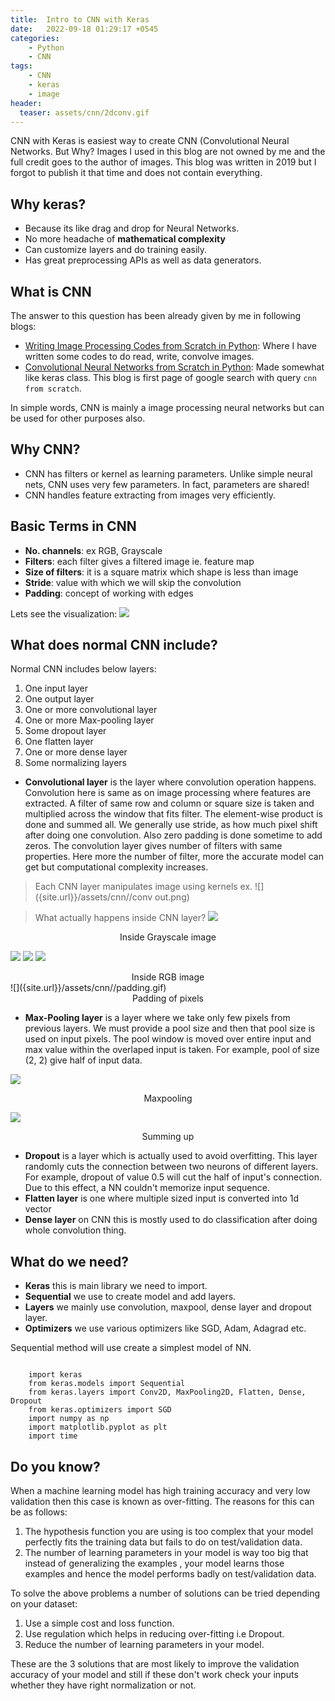 ```yaml
---
title:  Intro to CNN with Keras
date:   2022-09-18 01:29:17 +0545
categories:
    - Python
    - CNN
tags:
    - CNN
    - keras
    - image
header:
  teaser: assets/cnn/2dconv.gif
---
```


CNN with Keras is easiest way to create CNN (Convolutional Neural Networks. But Why? Images I used in this blog are not owned by me and the full credit goes to the author of images. This blog was written in 2019 but I forgot to publish it that time and does not contain everything.

## Why keras?
* Because its like drag and drop for Neural Networks.
* No more headache of <b>mathematical complexity</b>
* Can customize layers and do training easily.
* Has great preprocessing APIs as well as data generators.


## What is CNN
The answer to this question has been already given by me in following blogs:
* [Writing Image Processing Codes from Scratch in Python](): Where I have written some codes to do read, write, convolve images.
* [Convolutional Neural Networks from Scratch in Python](): Made somewhat like keras class. This blog is first page of google search with query `cnn from scratch`.

In simple words, CNN is mainly a image processing neural networks but can be used for other purposes also.

## Why CNN?
* CNN has filters or kernel as learning parameters. Unlike simple neural nets, CNN uses very few parameters. In fact, parameters are shared!
* CNN handles feature extracting from images very efficiently.

## Basic Terms in CNN
* <b>No. channels</b>: ex RGB, Grayscale
* <b>Filters</b>: each filter gives a filtered image ie. feature map
* <b>Size of filters</b>: it is a square matrix which shape is less than image
* <b>Stride</b>: value with which we will skip the convolution
* <b>Padding</b>: concept of working with edges


Lets see the visualization:
![]({site.url}}/assets/cnn//simple.png)


## What does normal CNN include?
Normal CNN includes below layers:

1. One input layer
2. One output layer
3. One or more convolutional layer
4. One or more Max-pooling layer
5. Some dropout layer
6. One flatten layer
7. One or more dense layer
8. Some normalizing layers

* <b>Convolutional layer</b> is the layer where convolution operation happens. Convolution here is same as on image processing where features are extracted. A filter of same row and column or square size is taken and multiplied across the window that fits filter. The element-wise product is done and summed all. We generally use stride, as how much pixel shift after doing one convolution. Also zero padding is done sometime to add zeros. The convolution layer gives number of filters with same properties. Here more the number of filter, more the accurate model can get but computational complexity increases.

> Each CNN layer manipulates image using kernels ex.
![]({site.url}}/assets/cnn//conv out.png)

> What actually happens inside CNN layer?
![]({site.url}}/assets/cnn//2dconv.gif)
<center> Inside Grayscale image </center>

![]({site.url}}/assets/cnn//3dconv.gif)
![]({site.url}}/assets/cnn//sum.gif)
![]({site.url}}/assets/cnn//bias.gif)

<center> Inside RGB image </center>
![]({site.url}}/assets/cnn//padding.gif)
<center> Padding of pixels</center>

* <b>Max-Pooling layer</b> is a layer where we take only few pixels from previous layers. We must provide a pool size and then that pool size is used on input pixels. The pool window is moved over entire input and max value within the overlaped input is taken. For example, pool of size (2, 2) give half of input data.

![]({site.url}}/assets/cnn//stride.gif)
<center> Maxpooling</center>

![]({site.url}}/assets/cnn//maxpool.gif)
<center> Summing up</center>


* <b> Dropout</b> is a layer which is actually used to avoid overfitting. This layer randomly cuts the connection between two neurons of different layers. For example, dropout of value 0.5 will cut the half of input's connection. Due to this effect, a NN couldn't memorize input sequence.
* <b>Flatten layer</b> is one where multiple sized input is converted into 1d vector
* <b>Dense layer</b> on CNN this is mostly used to do classification after doing whole convolution thing.


## What do we need?

* <b>Keras</b> this is main library we need to import.
* <b>Sequential</b> we use to create model and add layers.
* <b>Layers</b> we mainly use convolution, maxpool, dense layer and dropout layer.
* <b>Optimizers</b> we use various optimizers like SGD, Adam, Adagrad etc.

Sequential method will use create a simplest model of NN. 

<code>
    import keras 
    from keras.models import Sequential
    from keras.layers import Conv2D, MaxPooling2D, Flatten, Dense, Dropout
    from keras.optimizers import SGD
    import numpy as np
    import matplotlib.pyplot as plt
    import time
</code>



## Do you know?

When a machine learning model has high training accuracy and very low validation then this case is known as over-fitting. The reasons for this can be as follows:

1. The hypothesis function you are using is too complex that your model perfectly fits the training data but fails to do on test/validation data.
2. The number of learning parameters in your model is way too big that instead of generalizing the examples , your model learns those examples and hence the model performs badly on test/validation data.

To solve the above problems a number of solutions can be tried depending on your dataset:

1. Use a simple cost and loss function.
2. Use regulation which helps in reducing over-fitting i.e Dropout.
3. Reduce the number of learning parameters in your model.

These are the 3 solutions that are most likely to improve the validation accuracy of your model and still if these don't work check your inputs whether they have right normalization or not.



```python

```
